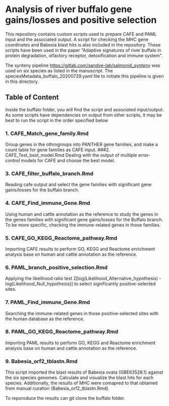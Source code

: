 # Analysis of river buffalo gene gains/losses and positive selection
This repository contains custom scripts used to prepare CAFE and PAML input and the associated output. 
A script for checking the MHC gene coordinates and Babesia blast hits is also included in the repository.
These scripts have been used in the paper "Adaptive signatures of river buffalo in protein degradation, olfactory receptor, detoxification and immune system". 

The synteny pipeline <https://gitlab.com/sandve-lab/salmonid_synteny> was used on six species as listed in the manuscript. The speciesMetadata_buffalo_20200729.yaml file to initiate this pipeline is given in this directory. 

## Table of Content
Inside the buffalo folder, you will find the script and associated input/output. As some scripts have dependencies on output from other scripts, it may be best to run the script in the order specified below
### 1. CAFE_Match_gene_family.Rmd
  Group genes in the othrogroups into PANTHER gene families, and make a count table for gene families as CAFE input.
###2. CAFE_Test_best_model.Rmd
  Dealing with the output of multiple error-control models for CAFE and choose the best model.
### 3. CAFE_filter_buffalo_branch.Rmd
  Reading cafe output and select the gene families with significant gene gains/losses for the buffalo branch.
### 4. CAFE_Find_immune_Gene.Rmd
  Using human and cattle annotation as the reference to study the genes in the genes families with significant gene gains/losses for the Buffalo branch. 
  To be more specific, checking the immune-related genes in those families.
### 5. CAFE_GO_KEGG_Reactome_pathway.Rmd
  Importing CAFE results to perform GO, KEGG and Reactome enrichment analysis base on human and cattle annotation as the reference.
### 6. PAML_branch_positive_selection.Rmd
  Applying the likelihood ratio test 2[log(Likelihood_Alternative_hypothesis) - log(Likelihood_Null_hypothesis)] to select significantly positive-selected sites.
### 7. PAML_Find_immune_Gene.Rmd
  Searching the immune-related genes in those positive-selected sites with the human database as the reference.
### 8. PAML_GO_KEGG_Reactome_pathway.Rmd
  Importing PAML results to perform GO, KEGG and Reactome enrichment analysis base on human and cattle annotation as the reference.
### 9. Babesia_orf2_tblastn.Rmd 
  This script imported the blast results of Babesia ovata (GBE63528.1) against the six species genomes.
  Calculate and visualize the blast hits for each species.
  Additionally, the results of MHC were comapred to that obtained from manual curation (Babesia_orf2_tblastn.Rmd). 

To reporoduce the results can git clone the buffalo folder.
